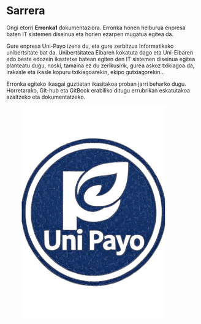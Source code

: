 # Sarrera

Ongi etorri **Erronka1** dokumentaziora. Erronka honen helburua enpresa baten IT sistemen diseinua eta horien ezarpen mugatua egitea da.

Gure enpresa Uni-Payo izena du, eta gure zerbitzua Informatikako unibertsitate bat da. Unibertsitatea Eibaren kokatuta dago eta Uni-Eibaren edo beste edozein ikastetxe batean egiten den IT sistemen diseinua egitea planteatu dugu, noski, tamaina ez du zerikusirik, gurea askoz txikiagoa da, irakasle eta ikasle kopuru txikiagoarekin, ekipo gutxiagorekin...

Erronka egiteko ikasgai guztietan ikasitakoa proban jarri beharko dugu. Horretarako, Git-hub eta GitBook erabiliko ditugu errubrikan eskatutakoa azaltzeko eta dokumentatzeko.

<figure><img src=".gitbook/assets/descarga.png" alt=""><figcaption></figcaption></figure>
